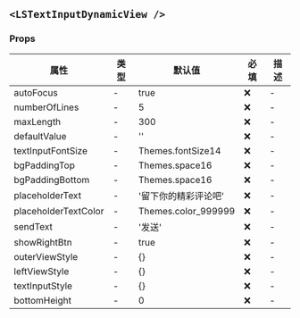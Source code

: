 ## `<LSTextInputDynamicView />`

### Props

| 属性                 | 类型 | 默认值               | 必填 | 描述 |
| -------------------- | ---- | -------------------- | ---- | ---- |
| autoFocus            | -    | true                 | ❌   | -    |
| numberOfLines        | -    | 5                    | ❌   | -    |
| maxLength            | -    | 300                  | ❌   | -    |
| defaultValue         | -    | ''                   | ❌   | -    |
| textInputFontSize    | -    | Themes.fontSize14    | ❌   | -    |
| bgPaddingTop         | -    | Themes.space16       | ❌   | -    |
| bgPaddingBottom      | -    | Themes.space16       | ❌   | -    |
| placeholderText      | -    | '留下你的精彩评论吧' | ❌   | -    |
| placeholderTextColor | -    | Themes.color_999999  | ❌   | -    |
| sendText             | -    | '发送'               | ❌   | -    |
| showRightBtn         | -    | true                 | ❌   | -    |
| outerViewStyle       | -    | {}                   | ❌   | -    |
| leftViewStyle        | -    | {}                   | ❌   | -    |
| textInputStyle       | -    | {}                   | ❌   | -    |
| bottomHeight         | -    | 0                    | ❌   | -    |
